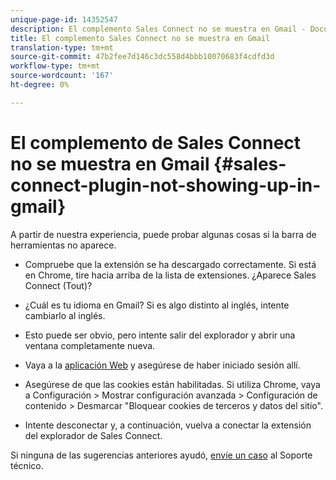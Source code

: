 ```yaml
---
unique-page-id: 14352547
description: El complemento Sales Connect no se muestra en Gmail - Documentos de marketing - Documentación del producto
title: El complemento Sales Connect no se muestra en Gmail
translation-type: tm+mt
source-git-commit: 47b2fee7d146c3dc558d4bbb10070683f4cdfd3d
workflow-type: tm+mt
source-wordcount: '167'
ht-degree: 0%

---
```



# El complemento de Sales Connect no se muestra en Gmail {#sales-connect-plugin-not-showing-up-in-gmail}

A partir de nuestra experiencia, puede probar algunas cosas si la barra de herramientas no aparece.

- Compruebe que la extensión se ha descargado correctamente. Si está en Chrome, tire hacia arriba de la lista de extensiones. ¿Aparece Sales Connect (Tout)?

- ¿Cuál es tu idioma en Gmail? Si es algo distinto al inglés, intente cambiarlo al inglés.

- Esto puede ser obvio, pero intente salir del explorador y abrir una ventana completamente nueva.

- Vaya a la [aplicación Web](http://toutapp.com/login) y asegúrese de haber iniciado sesión allí.

- Asegúrese de que las cookies están habilitadas. Si utiliza Chrome, vaya a Configuración > Mostrar configuración avanzada > Configuración de contenido > Desmarcar &quot;Bloquear cookies de terceros y datos del sitio&quot;.

- Intente desconectar y, a continuación, vuelva a conectar la extensión del explorador de Sales Connect.

Si ninguna de las sugerencias anteriores ayudó, [envíe un caso](http://nation.marketo.com/community/support_solutions) al Soporte técnico.
